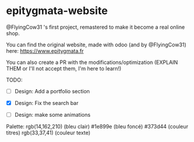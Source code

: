 # epitygmata-website
@FlyingCow31 's first project, remastered to make it become a real online shop. 

You can find the original website, made with odoo (and by @FlyingCow31) here: https://www.epitygmata.fr

You can also create a PR with the modifications/optimization (EXPLAIN THEM or I'll not accept them, I'm here to learn!)


TODO: 
- [ ] Design: Add a portfolio section
- [x] Design: Fix the search bar 
- [ ] Design: make some animations


Palette: 
rgb(14,162,210) (bleu clair)
#1e899e (bleu foncé)
#373d44 (couleur titres)
rgb(33,37,41) (couleur texte)
